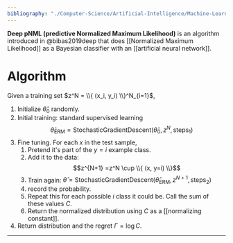 ```yaml
---
bibliography: "./Computer-Science/Artificial-Intelligence/Machine-Learning/papers.bib"
---
```


**Deep pNML (predictive Normalized Maximum Likelihood)** is an algorithm introduced in @bibas2019deep that does [[Normalized Maximum Likelihood]] as a Bayesian classifier with an [[artificial neural network]]. 

# Algorithm

Given a training set $z^N = \\{ (x_i, y_i) \\}^N_{i=1}$,

1. Initialize $\hat\theta_0$ randomly.
2. Initial training: standard supervised learning $$\hat\theta_{\text{ERM}} = \mathsf{StochasticGradientDescent}(\hat\theta_0, z^N, \mathsf{steps}_1)$$
3. Fine tuning. For each $x$ in the test sample,
    1. Pretend it's part of the $y=i$ example class. 
    2. Add it to the data: $$z^{N+1} =z^N \cup \\{ (x, y=i) \\}$$
    3. Train again: $\hat\theta = \mathsf{StochasticGradientDescent}(\hat\theta_{\text{ERM}}, z^{N+1}, \mathsf{steps}_2)$
    4. record the probability.
    3. Repeat this for each possible $i$ class it could be. Call the sum of these values $C$.
    4. Return the normalized distribution using $C$ as a [[normalizing constant]].
4. Return distribution and the regret $\Gamma = \log C$.


---